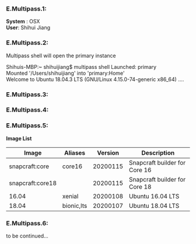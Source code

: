 
### E.Multipass.1: 

**System** : OSX  
**User**: Shihui Jiang 

### E.Multipass.2:

Multipass shell will open the primary instance

Shihuis-MBP:~ shihuijiang$ multipass shell
Launched: primary                                                               
Mounted '/Users/shihuijiang' into 'primary:Home'                                
Welcome to Ubuntu 18.04.3 LTS (GNU/Linux 4.15.0-74-generic x86_64)
....

### E.Multipass.3:

### E.Multipass.4:


### E.Multipass.5:
**Image List**

| Image              |      Aliases       |    Version        |   Description                    |
| ------------------ | ------------------ | ----------------- | -------------------------------- |
| snapcraft:core     |      core16        |    20200115       |   Snapcraft builder for Core 16  |
| snapcraft:core18   |                    |    20200115       |   Snapcraft builder for Core 18  |
| 16.04              |      xenial        |    20200108       |  Ubuntu 16.04 LTS                |
| 18.04              |      bionic,lts    |    20200107       |   Ubuntu 18.04 LTS               |

### E.Multipass.6:

to be continued...




